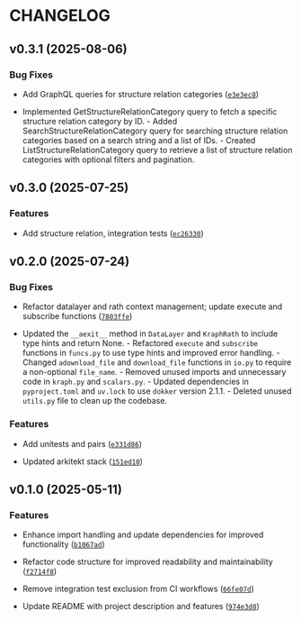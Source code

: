 # CHANGELOG


## v0.3.1 (2025-08-06)

### Bug Fixes

- Add GraphQL queries for structure relation categories
  ([`e3e3ec8`](https://github.com/arkitektio/kraph/commit/e3e3ec8ef57c554a3d346e309572c685afd6587d))

- Implemented GetStructureRelationCategory query to fetch a specific structure relation category by
  ID. - Added SearchStructureRelationCategory query for searching structure relation categories
  based on a search string and a list of IDs. - Created ListStructureRelationCategory query to
  retrieve a list of structure relation categories with optional filters and pagination.


## v0.3.0 (2025-07-25)

### Features

- Add structure relation, integration tests
  ([`ec26330`](https://github.com/arkitektio/kraph/commit/ec26330182ad868febe304617fb036c46b6d565f))


## v0.2.0 (2025-07-24)

### Bug Fixes

- Refactor datalayer and rath context management; update execute and subscribe functions
  ([`7803ffe`](https://github.com/arkitektio/kraph/commit/7803ffe657b8e8c7253fed6df9df04ca4e671cad))

- Updated the `__aexit__` method in `DataLayer` and `KraphRath` to include type hints and return
  None. - Refactored `execute` and `subscribe` functions in `funcs.py` to use type hints and
  improved error handling. - Changed `adownload_file` and `download_file` functions in `io.py` to
  require a non-optional `file_name`. - Removed unused imports and unnecessary code in `kraph.py`
  and `scalars.py`. - Updated dependencies in `pyproject.toml` and `uv.lock` to use `dokker` version
  2.1.1. - Deleted unused `utils.py` file to clean up the codebase.

### Features

- Add unitests and pairs
  ([`e331d86`](https://github.com/arkitektio/kraph/commit/e331d86068316f47803d85dc07d058035c5fe6ff))

- Updated arkitekt stack
  ([`151ed10`](https://github.com/arkitektio/kraph/commit/151ed10a041b9286536dc2cd7c8ce55e9e3a47e6))


## v0.1.0 (2025-05-11)

### Features

- Enhance import handling and update dependencies for improved functionality
  ([`b1067ad`](https://github.com/arkitektio/kraph/commit/b1067ad6b1f898d6e5ea9dc737a89738817c34c1))

- Refactor code structure for improved readability and maintainability
  ([`f2714f8`](https://github.com/arkitektio/kraph/commit/f2714f81f75520331a42b3bec74c6dca89bc0924))

- Remove integration test exclusion from CI workflows
  ([`66fe07d`](https://github.com/arkitektio/kraph/commit/66fe07d5339c08bc3e8d60508c3a93591daf5309))

- Update README with project description and features
  ([`974e3d8`](https://github.com/arkitektio/kraph/commit/974e3d83048be355b7938f807106b36516f269f0))
